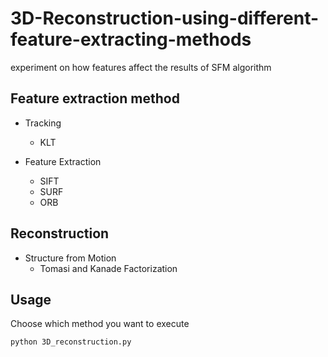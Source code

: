 # 3D-Reconstruction-using-different-feature-extracting-methods

experiment on how features affect the results of SFM algorithm

## Feature extraction method 

* Tracking 
  * KLT
* Feature Extraction

  * SIFT
  * SURF
  * ORB
  
## Reconstruction

* Structure from Motion
  * Tomasi and Kanade Factorization


## Usage

Choose which method you want to execute
```
python 3D_reconstruction.py
```

